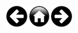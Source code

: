 [![Вернуться назад](./assets/button_back.png)](./commit.md)[![На главную](./assets/button_home.png)](./readme.md)[![Вперед](./assets/button_forward.png)](./wfm.md) 

